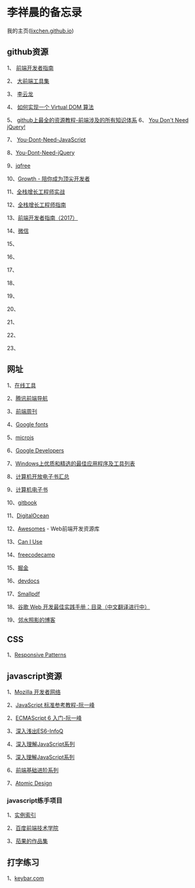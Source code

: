# 李祥晨的备忘录 

我的主页([lixchen.github.io](https://lixchen.github.io/))

## github资源

1、 [前端开发者指南](https://github.com/xitu/front-end-handbook-2017)

2、 [大前端工具集](https://github.com/nieweidong/fetool)

3、 [李云龙](https://github.com/fouber/blog)

4、 [如何实现一个 Virtual DOM 算法](https://github.com/livoras/blog/issues/13)

5、 [github上最全的资源教程-前端涉及的所有知识体系](http://www.cnblogs.com/HanBlogs/p/5931814.html)
6、 [You Don't Need jQuery!](https://blog.garstasio.com/you-dont-need-jquery/)

7、 [You-Dont-Need-JavaScript](https://github.com/you-dont-need/You-Dont-Need-JavaScript)

8、[You-Dont-Need-jQuery](https://github.com/oneuijs/You-Dont-Need-jQuery/blob/master/README.zh-CN.md)

9、[jqfree](https://github.com/everlose/jqfree)

10、[Growth - 陪你成为顶尖开发者](https://github.com/phodal/growth)

11、[全栈增长工程师实战](https://github.com/phodal/growth-in-action)

12、[全栈增长工程师指南](https://github.com/phodal/growth-ebook)

13、[前端开发者指南（2017）](https://github.com/xitu/front-end-handbook-2017/blob/zh-Hans/README.md)

14、[微信](https://github.com/weixin)

15、

16、

17、

18、

19、

20、

21、

22、

23、


## 网址

1、[在线工具](http://tool.lu/)

2、[腾讯前端导航](www.alloyteam.com/nav/)

3、[前端周刊](http://www.feweekly.com/issues)

4、[Google fonts](https://fonts.google.com/)

5、[microjs](http://microjs.com/?utm_source=caibaojian.com#)

6、[Google Developers](https://developers.google.cn/)

7、[Windows上优质和精选的最佳应用程序及工具列表](https://github.com/Awesome-Windows/Awesome/blob/master/README-cn.md)

8、[计算机开放电子书汇总](https://github.com/it-ebooks/it-ebooks-archive)

9、[计算机电子书](http://it-ebooks.flygon.net/)

10、[gitbook](https://www.gitbook.com/explore?lang=zh)

11、[DigitalOcean](https://cloud.digitalocean.com)

12、[Awesomes](https://www.awesomes.cn/) - Web前端开发资源库

13、[Can I Use](http://caniuse.com/)

14、[freecodecamp](https://www.freecodecamp.cn/)

15、[掘金](https://juejin.im/)

16、[devdocs](http://devdocs.io/)

17、[Smallpdf](https://smallpdf.com/)

18、[谷歌 Web 开发最佳实践手册：目录（中文翻译进行中）](http://blog.jobbole.com/45574/)

19、[邻水照影的博客](http://haoqiao.me/index.html)


## CSS
1、[Responsive Patterns](http://bradfrost.github.io/this-is-responsive/patterns.html)

## javascript资源

1、[Mozilla 开发者网络](https://developer.mozilla.org/zh-CN/)

2、[JavaScript 标准参考教程-阮一峰](http://javascript.ruanyifeng.com/)

2、[ECMAScript 6 入门-阮一峰](http://es6.ruanyifeng.com/)

3、[深入浅出ES6-InfoQ](http://www.infoq.com/cn/ES6-In-Depth/articles/)

4、[深入理解JavaScript系列](http://www.cnblogs.com/TomXu/archive/2011/12/15/2288411.html)

5、[深入理解JavaScript系列](https://www.kancloud.cn/kancloud/deep-understand-javascript/43686)

6、[前端基础进阶系列](http://www.jianshu.com/p/cd3fee40ef59)

7、[Atomic Design](http://atomicdesign.bradfrost.com/table-of-contents/)

### javascript练手项目

1、[实例索引](http://www.fgm.cc/learn/)

2、[百度前端技术学院](http://ife.baidu.com/)

3、[茄果的作品集](https://github.com/qieguo2016/demos)

## 打字练习

1、[keybar.com](http://www.keybr.com/practice)
